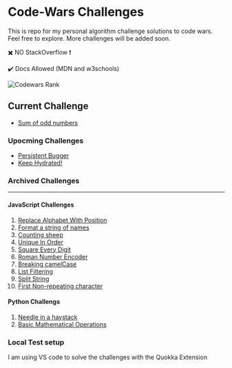 # Code-Wars Challenges

This is repo for my personal algorithm challenge solutions to code wars.
Feel free to explore.
More challenges will be added soon.

:heavy_multiplication_x: NO StackOverflow :heavy_exclamation_mark:

✔️ Docs Allowed (MDN and w3schools)

![Codewars Rank](https://www.codewars.com/users/rabra/badges/large)

## Current Challenge

- [Sum of odd numbers](https://www.codewars.com/kata/55fd2d567d94ac3bc9000064/train/python)

### Upocming Challenges

- [Persistent Bugger](https://www.codewars.com/kata/55bf01e5a717a0d57e0000ec/train/python)
- [Keep Hydrated!](https://www.codewars.com/kata/582cb0224e56e068d800003c/train/python)

### Archived Challenges

---

#### JavaScript Challenges

1. [Replace Alphabet With Position](https://www.codewars.com/kata/546f922b54af40e1e90001da)
2. [Format a string of names](https://www.codewars.com/kata/53368a47e38700bd8300030d/train/javascript)
3. [Counting sheep](https://www.codewars.com/kata/54edbc7200b811e956000556)
4. [Unique In Order](https://www.codewars.com/kata/54e6533c92449cc251001667/train/javascript)
5. [Square Every Digit](https://www.codewars.com/kata/546e2562b03326a88e000020/train/javascript)
6. [Roman Number Encoder](https://www.codewars.com/kata/546e2562b03326a88e000020/train/javascript)
7. [Breaking camelCase](https://www.codewars.com/kata/5208f99aee097e6552000148/train/javascript)
8. [List Filtering](https://www.codewars.com/kata/53dbd5315a3c69eed20002dd/train/javascript)
9. [Split String](https://www.codewars.com/kata/515de9ae9dcfc28eb6000001/train/javascript)
10. [First Non-repeating character](https://www.codewars.com/kata/52bc74d4ac05d0945d00054e/train/javascript)

#### Python Challengs

1. [Needle in a haystack](https://www.codewars.com/kata/56676e8fabd2d1ff3000000c/solutions/python)
2. [Basic Mathematical Operations](https://www.codewars.com/kata/57356c55867b9b7a60000bd7/train/python)

### Local Test setup

I am using VS code to solve the challenges with the Quokka Extension
